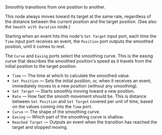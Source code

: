 Smoothly transitions from one position to another. 

This node always moves toward its target at the same rate, regardless of the distance between the current position and the target position.  (See also the `Smooth with Duration` node.)

Starting when an event hits this node's `Set Target` input port, each time the `Time` input port receives an event, the `Position` port outputs the smoothed position, until it comes to rest.

The `Curve` and `Easing` ports select the smoothing curve. This is the easing curve that describes the smoothed position's speed as it travels from the initial position to the target position.

   - `Time` — The time at which to calculate the smoothed value.
   - `Set Position` — Sets the initial position, or, when it receives an event, immediately moves to a new position (without any smoothing).
   - `Set Target` — Starts smoothly moving toward a new position.
   - `Rate` — How fast the smooth movement should be. This is distance between `Set Position` and `Set Target` covered per unit of time, based on the values coming into the `Time` port.
   - `Curve` — The shape of the smoothing curve.
   - `Easing` — Which part of the smoothing curve is shallow.
   - `Reached Target` — Outputs an event when the transition has reached the target and stopped moving.
